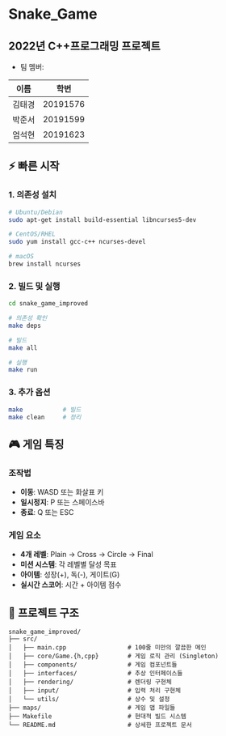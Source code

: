 # Snake_Game
## 2022년 C++프로그래밍  프로젝트
* 팀 멤버:

| 이름   | 학번     |
|--------|----------|
| 김태경 | 20191576 |
| 박준서 | 20191599 |
| 엄석현 | 20191623 |


## ⚡ 빠른 시작

### 1. 의존성 설치
```bash
# Ubuntu/Debian
sudo apt-get install build-essential libncurses5-dev

# CentOS/RHEL  
sudo yum install gcc-c++ ncurses-devel

# macOS
brew install ncurses
```

### 2. 빌드 및 실행
```bash
cd snake_game_improved

# 의존성 확인
make deps

# 빌드
make all

# 실행
make run
```

### 3. 추가 옵션
```bash
make           # 빌드
make clean     # 정리
```

## 🎮 게임 특징

### 조작법
- **이동**: WASD 또는 화살표 키
- **일시정지**: P 또는 스페이스바  
- **종료**: Q 또는 ESC

### 게임 요소
- **4개 레벨**: Plain → Cross → Circle → Final
- **미션 시스템**: 각 레벨별 달성 목표
- **아이템**: 성장(+), 독(-), 게이트(G)
- **실시간 스코어**: 시간 + 아이템 점수

## 📁 프로젝트 구조

```
snake_game_improved/
├── src/
│   ├── main.cpp                 # 100줄 미만의 깔끔한 메인
│   ├── core/Game.{h,cpp}        # 게임 로직 관리 (Singleton)
│   ├── components/              # 게임 컴포넌트들
│   ├── interfaces/              # 추상 인터페이스들
│   ├── rendering/               # 렌더링 구현체
│   ├── input/                   # 입력 처리 구현체
│   └── utils/                   # 상수 및 설정
├── maps/                        # 게임 맵 파일들
├── Makefile                     # 현대적 빌드 시스템
└── README.md                    # 상세한 프로젝트 문서
```
